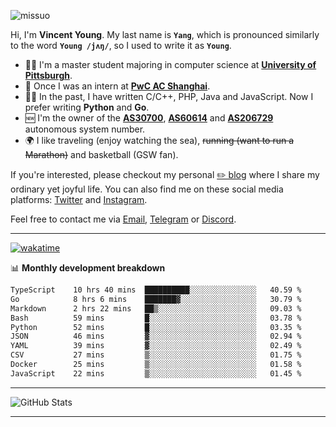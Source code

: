 <p align="left"> <img src="https://komarev.com/ghpvc/?username=missuo&label=Profile%20views&color=0e75b6&style=flat" alt="missuo" /> </p>


Hi, I'm **Vincent Young**. My last name is **`Yang`**, which is pronounced similarly to the word **`Young /jʌŋ/`**, so I used to write it as **`Young`**. 

-  👨‍🎓 I'm a master student majoring in computer science at [**University of Pittsburgh**](https://www.pitt.edu).
-  💼 Once I was an intern at **[PwC AC Shanghai](https://www.linkedin.com/company/pwc-ac-shanghai/)**.
-  👨‍💻 In the past, I have written C/C++, PHP, Java and JavaScript. Now I prefer writing **Python** and **Go**.
-  🆕 I'm the owner of the **[AS30700](https://bgp.tools/as/30700)**, **[AS60614](https://bgp.tools/as/60614)** and **[AS206729](https://bgp.tools/as/206729)** autonomous system number.
-  🌍 I like traveling (enjoy watching the sea), ~~running (want to run a Marathon)~~ and basketball (GSW fan).

If you're interested, please checkout my personal [✏️ blog](https://missuo.me/) where I share my ordinary yet joyful life. You can also find me on these social media platforms: [Twitter](https://twitter.com/m1ssuo) and [Instagram](https://www.instagram.com/missuo.me).

Feel free to contact me via <a href="mailto:me@owo.nz">Email</a>, [Telegram](https://t.me/missuo) or [Discord](https://discordapp.com/users/missuo#7448).

-------

[![wakatime](https://wakatime.com/badge/user/c13cd961-40ca-417a-afb6-1f9ea8ac295c.svg)](https://wakatime.com/@missuo)

📊 **Monthly development breakdown**
<!--START_SECTION:waka-->

```txt
TypeScript    10 hrs 40 mins  ██████████░░░░░░░░░░░░░░░   40.59 %
Go            8 hrs 6 mins    ███████▓░░░░░░░░░░░░░░░░░   30.79 %
Markdown      2 hrs 22 mins   ██▒░░░░░░░░░░░░░░░░░░░░░░   09.03 %
Bash          59 mins         █░░░░░░░░░░░░░░░░░░░░░░░░   03.78 %
Python        52 mins         █░░░░░░░░░░░░░░░░░░░░░░░░   03.35 %
JSON          46 mins         ▓░░░░░░░░░░░░░░░░░░░░░░░░   02.94 %
YAML          39 mins         ▓░░░░░░░░░░░░░░░░░░░░░░░░   02.49 %
CSV           27 mins         ▒░░░░░░░░░░░░░░░░░░░░░░░░   01.75 %
Docker        25 mins         ▒░░░░░░░░░░░░░░░░░░░░░░░░   01.58 %
JavaScript    22 mins         ▒░░░░░░░░░░░░░░░░░░░░░░░░   01.45 %
```

<!--END_SECTION:waka-->

-------

![GitHub Stats](https://github-readme-stats-opal-alpha-76.vercel.app/api?username=missuo&show_icons=true&theme=transparent)

-------

